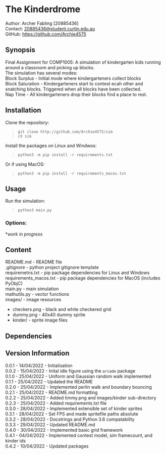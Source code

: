 The Kinderdrome
===============
Author: Archer Fabling \[20885436\]  
Contact:  <20885436@student.curtin.edu.au>  
GitHub: https://github.com/Archie4575

## Synopsis

Final Assignment for COMP1005:
A simulation of kindergarten kids running around a classroom and picking up blocks.  
The simulation has several modes:  
Block Surplus - Initial mode where kindergarteners collect blocks  
Block Saturation - Kindergarteners start to contest ecah other and snatching blocks. Triggered when all blocks have been collected.  
Nap Time - All kindergarteners drop their blocks find a place to rest.  

## Installation

Clone the repository:
>`git clone http://github.com/Archie4575/sim`  
>`cd sim`  

Install the packages on Linux and Windwos:  
>`python3 -m pip install -r requirements.txt`  

Or if using MacOS:  
>`python3 -m pip install -r requirements_macos.txt`  

## Usage

Run the simulation:
>`python3 main.py`

### Options:  

**work in progress*


## Content

README.md - README file  
.gitignore - python project gitignore template  
requiremetns.txt - pip package dependencies for Linux and Windows  
requirements_macos.txt - pip package dependencies for MacOS (includes PyObjC)  
main.py - main simulation  
mathutils.py - vector functions  
images/ - image resources  
- checkers.png - black and white checkered grid 
- dummy.png - 40x40 dummy sprite  
- kinder/ - sprite image files  

## Dependencies

## Version Information
0.0.1 - 14/04/2022 - Initialisation  
0.0.2 - 15/04/2022 - Inital idle figure using the `arcade` package  
0.1.0 - 25/04/2022 - Uniform and Gaussian random walk implemented  
0.1.1 - 25/04/2022 - Updated the README  
0.2.0 - 25/04/2022 - Implemented perlin walk and boundary bouncing  
0.2.1 - 25/04/2022 - README.md formatting  
0.2.2 - 25/04/2022 - Added timmy.png and images/kinder sub-directory  
0.2.3 - 25/04/2022 - Added requirements.txt file  
0.3.0 - 28/04/2022 - Implemented extensible set of kinder sprites  
0.3.1 - 28/04/2022 - Set FPS and made spritefile paths absolute  
0.3.2 - 28/04/2022 - Docstrings and Python 3.6 compatability  
0.3.3 - 29/04/2022 - Updated README.md  
0.4.0 - 30/04/2022 - Implemented basic grid framework  
0.4.1 - 04/04/2022 - Implemented contest model, sim framecount, and kinder ids  
0.4.2 - 10/04/2022 - Updated packages  
